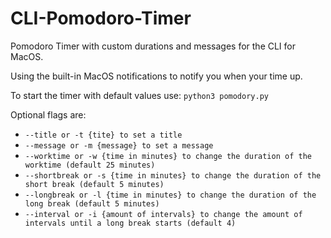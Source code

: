 # CLI-Pomodoro-Timer
Pomodoro Timer with custom durations and messages for the CLI for MacOS.

Using the built-in MacOS notifications to notify you when your time up.

To start the timer with default values use:
`python3 pomodory.py` 

Optional flags are:
* `--title or -t {tite} to set a title`
* `--message or -m {message} to set a message`
* `--worktime or -w {time in minutes} to change the duration of the worktime (default 25 minutes)`
* `--shortbreak or -s {time in minutes} to change the duration of the short break (default 5 minutes)`
* `--longbreak or -l {time in minutes} to change the duration of the long break (default 5 minutes)`
* `--interval or -i {amount of intervals} to change the amount of intervals until a long break starts (default 4)`
